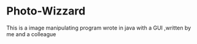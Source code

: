 # Photo-Wizzard
This is a image manipulating program wrote in java with a GUI ,written by me and a colleague

